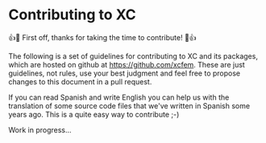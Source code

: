 # Contributing to XC

:+1::tada: First off, thanks for taking the time to contribute! :tada::+1:

The following is a set of guidelines for contributing to XC and its packages, which are hosted on github at https://github.com/xcfem.
These are just guidelines, not rules, use your best judgment and feel free to propose changes to this document in a pull request.

If you can read Spanish and write English you can help us with the translation of some source code files that we've written in Spanish some years ago. This is a quite easy way to contribute ;-)

Work in progress...
